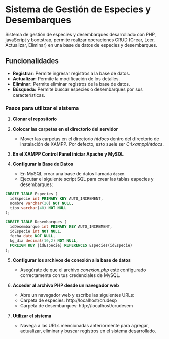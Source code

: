 # Sistema de Gestión de Especies y Desembarques
Sistema de gestión de especies y desembarques desarrollado con PHP, javaScript y bootstrap, permite realizar operaciones CRUD (Crear, Leer, Actualizar, Eliminar) en una base de datos de especies y desembarques.

## Funcionalidades
- **Registrar:** Permite ingresar registros a la base de datos.
- **Actualizar:** Permite la modificación de los detalles.
- **Eliminar:** Permite eliminar registros de la base de datos.
- **Búsqueda:** Permite buscar especies o desembarques por sus características.

### Pasos para utilizar el sistema
1. **Clonar el repositorio**

2. **Colocar las carpetas en el directorio del servidor**
    - Mover las carpetas en el directorio *htdocs* dentro del directorio de instalación de XAMPP. Por defecto, esto suele ser *C:\xampp\htdocs*.

3. **En el XAMPP Control Panel iniciar Apache y MySQL**

4. **Configurar la Base de Datos**
    - En MySQL crear una base de datos llamada `desem`.
    - Ejecutar el siguiente script SQL para crear las tablas especies y desembarques:

  ```sql
CREATE TABLE Especies (
    idEspecie int PRIMARY KEY AUTO_INCREMENT,
    nombre varchar(20) NOT NULL,
    tipo varchar(40) NOT NULL
);

CREATE TABLE Desembarques (
    idDesembarque int PRIMARY KEY AUTO_INCREMENT,
    idEspecie int NOT NULL,
    fecha date NOT NULL,
    kg_dia decimal(10,2) NOT NULL,
    FOREIGN KEY (idEspecie) REFERENCES Especies(idEspecie)
);
  ```

5. **Configurar los archivos de conexión a la base de datos**
    - Asegúrate de que el archivo *conexion.php* esté configurado correctamente con tus credenciales de MySQL.

6. **Acceder al archivo PHP desde un navegador web**
    - Abre un navegador web y escribe las siguientes URLs:
    - Carpeta de especies: http://localhost/crudesp
    - Carpeta de desembarques: http://localhost/crudesem

7. **Utilizar el sistema**
    - Navega a las URLs mencionadas anteriormente para agregar, actualizar, eliminar y buscar registros en el sistema desarrollado.



